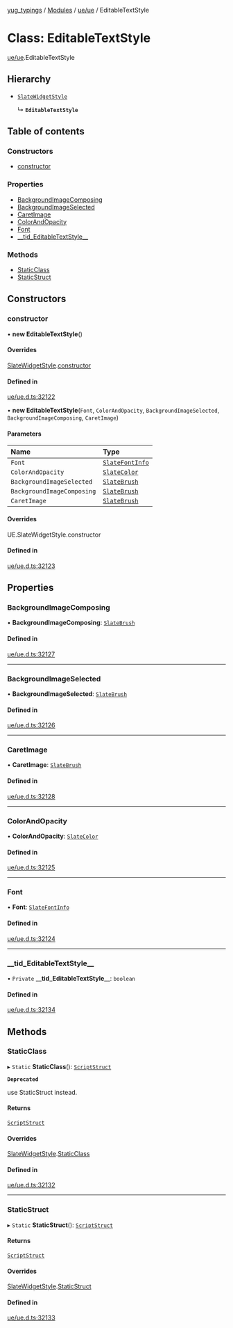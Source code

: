 [yug_typings](../README.md) / [Modules](../modules.md) / [ue/ue](../modules/ue_ue.md) / EditableTextStyle

# Class: EditableTextStyle

[ue/ue](../modules/ue_ue.md).EditableTextStyle

## Hierarchy

- [`SlateWidgetStyle`](ue_ue.SlateWidgetStyle.md)

  ↳ **`EditableTextStyle`**

## Table of contents

### Constructors

- [constructor](ue_ue.EditableTextStyle.md#constructor)

### Properties

- [BackgroundImageComposing](ue_ue.EditableTextStyle.md#backgroundimagecomposing)
- [BackgroundImageSelected](ue_ue.EditableTextStyle.md#backgroundimageselected)
- [CaretImage](ue_ue.EditableTextStyle.md#caretimage)
- [ColorAndOpacity](ue_ue.EditableTextStyle.md#colorandopacity)
- [Font](ue_ue.EditableTextStyle.md#font)
- [\_\_tid\_EditableTextStyle\_\_](ue_ue.EditableTextStyle.md#__tid_editabletextstyle__)

### Methods

- [StaticClass](ue_ue.EditableTextStyle.md#staticclass)
- [StaticStruct](ue_ue.EditableTextStyle.md#staticstruct)

## Constructors

### constructor

• **new EditableTextStyle**()

#### Overrides

[SlateWidgetStyle](ue_ue.SlateWidgetStyle.md).[constructor](ue_ue.SlateWidgetStyle.md#constructor)

#### Defined in

[ue/ue.d.ts:32122](https://github.com/YugMetaverse/yug_typings/blob/25cad34/ue/ue.d.ts#L32122)

• **new EditableTextStyle**(`Font`, `ColorAndOpacity`, `BackgroundImageSelected`, `BackgroundImageComposing`, `CaretImage`)

#### Parameters

| Name | Type |
| :------ | :------ |
| `Font` | [`SlateFontInfo`](ue_ue.SlateFontInfo.md) |
| `ColorAndOpacity` | [`SlateColor`](ue_ue.SlateColor.md) |
| `BackgroundImageSelected` | [`SlateBrush`](ue_ue.SlateBrush.md) |
| `BackgroundImageComposing` | [`SlateBrush`](ue_ue.SlateBrush.md) |
| `CaretImage` | [`SlateBrush`](ue_ue.SlateBrush.md) |

#### Overrides

UE.SlateWidgetStyle.constructor

#### Defined in

[ue/ue.d.ts:32123](https://github.com/YugMetaverse/yug_typings/blob/25cad34/ue/ue.d.ts#L32123)

## Properties

### BackgroundImageComposing

• **BackgroundImageComposing**: [`SlateBrush`](ue_ue.SlateBrush.md)

#### Defined in

[ue/ue.d.ts:32127](https://github.com/YugMetaverse/yug_typings/blob/25cad34/ue/ue.d.ts#L32127)

___

### BackgroundImageSelected

• **BackgroundImageSelected**: [`SlateBrush`](ue_ue.SlateBrush.md)

#### Defined in

[ue/ue.d.ts:32126](https://github.com/YugMetaverse/yug_typings/blob/25cad34/ue/ue.d.ts#L32126)

___

### CaretImage

• **CaretImage**: [`SlateBrush`](ue_ue.SlateBrush.md)

#### Defined in

[ue/ue.d.ts:32128](https://github.com/YugMetaverse/yug_typings/blob/25cad34/ue/ue.d.ts#L32128)

___

### ColorAndOpacity

• **ColorAndOpacity**: [`SlateColor`](ue_ue.SlateColor.md)

#### Defined in

[ue/ue.d.ts:32125](https://github.com/YugMetaverse/yug_typings/blob/25cad34/ue/ue.d.ts#L32125)

___

### Font

• **Font**: [`SlateFontInfo`](ue_ue.SlateFontInfo.md)

#### Defined in

[ue/ue.d.ts:32124](https://github.com/YugMetaverse/yug_typings/blob/25cad34/ue/ue.d.ts#L32124)

___

### \_\_tid\_EditableTextStyle\_\_

• `Private` **\_\_tid\_EditableTextStyle\_\_**: `boolean`

#### Defined in

[ue/ue.d.ts:32134](https://github.com/YugMetaverse/yug_typings/blob/25cad34/ue/ue.d.ts#L32134)

## Methods

### StaticClass

▸ `Static` **StaticClass**(): [`ScriptStruct`](ue_ue.ScriptStruct.md)

**`Deprecated`**

use StaticStruct instead.

#### Returns

[`ScriptStruct`](ue_ue.ScriptStruct.md)

#### Overrides

[SlateWidgetStyle](ue_ue.SlateWidgetStyle.md).[StaticClass](ue_ue.SlateWidgetStyle.md#staticclass)

#### Defined in

[ue/ue.d.ts:32132](https://github.com/YugMetaverse/yug_typings/blob/25cad34/ue/ue.d.ts#L32132)

___

### StaticStruct

▸ `Static` **StaticStruct**(): [`ScriptStruct`](ue_ue.ScriptStruct.md)

#### Returns

[`ScriptStruct`](ue_ue.ScriptStruct.md)

#### Overrides

[SlateWidgetStyle](ue_ue.SlateWidgetStyle.md).[StaticStruct](ue_ue.SlateWidgetStyle.md#staticstruct)

#### Defined in

[ue/ue.d.ts:32133](https://github.com/YugMetaverse/yug_typings/blob/25cad34/ue/ue.d.ts#L32133)

